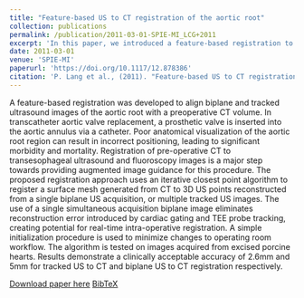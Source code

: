 ```yaml
---
title: "Feature-based US to CT registration of the aortic root"
collection: publications
permalink: /publication/2011-03-01-SPIE-MI_LCG+2011
excerpt: 'In this paper, we introduced a feature-based registration to align biplane ultrasound images of the aortic root with a preoperative CT volume.'
date: 2011-03-01
venue: 'SPIE-MI'
paperurl: 'https://doi.org/10.1117/12.878386'
citation: 'P. Lang et al., (2011). "Feature-based US to CT registration of the aortic root"; in <i>SPIE Medical Imaging: Visualization, Image-Guided Procedures, and Modeling</i>, 79641G, pp. 442-450.'
---
```


A feature-based registration was developed to align biplane and tracked ultrasound images of the aortic root with a preoperative CT volume. In transcatheter aortic valve replacement, a prosthetic valve is inserted into the aortic annulus via a catheter. Poor anatomical visualization of the aortic root region can result in incorrect positioning, leading to significant morbidity and mortality. Registration of pre-operative CT to transesophageal ultrasound and fluoroscopy images is a major step towards providing augmented image guidance for this procedure. The proposed registration approach uses an iterative closest point algorithm to register a surface mesh generated from CT to 3D US points reconstructed from a single biplane US acquisition, or multiple tracked US images. The use of a single simultaneous acquisition biplane image eliminates reconstruction error introduced by cardiac gating and TEE probe tracking, creating potential for real-time intra-operative registration. A simple initialization procedure is used to minimize changes to operating room workflow. The algorithm is tested on images acquired from excised porcine hearts. Results demonstrate a clinically acceptable accuracy of 2.6mm and 5mm for tracked US to CT and biplane US to CT registration respectively.

[Download paper here](https://doi.org/10.1117/12.878386) [BibTeX](./../files/bibtex/LCG+2011.bib)